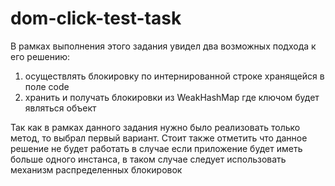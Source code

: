 # dom-click-test-task
В рамках выполнения этого задания увидел два возможных подхода к его решению: 
1) осуществлять блокировку по интернированной строке хранящейся в поле code 
2) хранить и получать блокировки из WeakHashMap где ключом будет являться объект 

Так как в рамках данного задания нужно было реализовать только метод, то выбрал первый вариант.
Стоит также отметить что данное решение не будет работать в случае если приложение будет иметь больше одного инстанса, в таком случае следует использовать механизм распределенных блокировок
